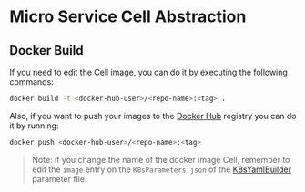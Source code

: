 # Micro Service Cell Abstraction

## Docker Build

If you need to edit the Cell image, you can do it by executing the following commands:

```bash
docker build -t <docker-hub-user>/<repo-name>:<tag> .
```

Also, if you want to push your images to the [Docker Hub](https://hub.docker.com/) registry you can do it by running:

```bash
docker push <docker-hub-user>/<repo-name>:<tag>
```

> Note: if you change the name of the docker image Cell, remember to edit the `image` entry on the `K8sParameters.json` of the [K8sYamlBuilder](/Docs/Kubernetes/K8sYamlBuilder) parameter file.